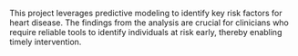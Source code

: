 This project leverages predictive modeling to identify key risk factors for heart disease. The findings from the analysis are crucial for clinicians who require reliable tools to identify individuals at risk early, thereby enabling timely intervention.
